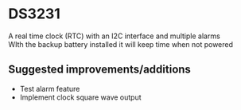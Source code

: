 # DS3231  

A real time clock (RTC) with an I2C interface and multiple alarms  
WIth the backup battery installed it will keep time when not powered  

## Suggested improvements/additions 
* Test alarm feature
* Implement clock square wave output
